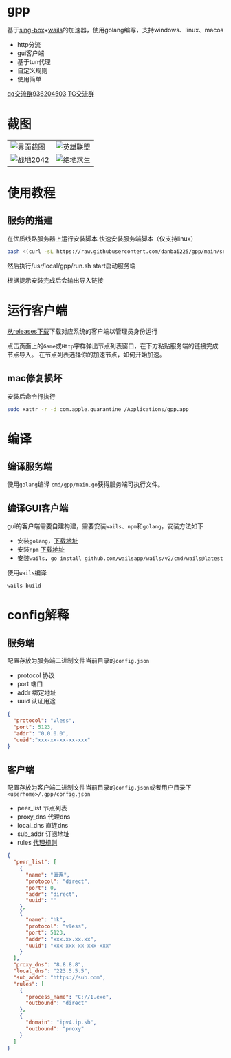 # gpp

基于[sing-box](https://github.com/SagerNet/sing-box)+[wails](https://github.com/wailsapp/wails)的加速器，使用golang编写，支持windows、linux、macos

- http分流
- gui客户端
- 基于tun代理
- 自定义规则
- 使用简单

[qq交流群936204503](http://qm.qq.com/cgi-bin/qm/qr?_wv=1027&k=syMCYJm6Isz_yAxUfrQetpNGioUdpdjO&authKey=lkUyXpKkdAzUwOZYq0m%2BH5Y%2FvAU3XegyxWTm5fM1%2BxOZDdBHJUF%2BODVeNg9MraDl&noverify=0&group_code=936204503) [TG交流群](https://t.me/+3cX2FOX_owA1ODM1)
# 截图

|                                                         |                                                       |
|---------------------------------------------------------|-------------------------------------------------------|
| ![界面截图](https://imgc.cc/2024/07/06/66888d266d829.png)   | ![英雄联盟](https://imgc.cc/2024/07/06/66888d3c49609.png) |
| ![战地2042](https://imgc.cc/2024/07/06/66888d4ea1807.png) | ![绝地求生](https://imgc.cc/2024/07/06/66888d51e610d.png) |


# 使用教程

## 服务的搭建

在优质线路服务器上运行安装脚本
快速安装服务端脚本（仅支持linux）
```bash
bash <(curl -sL https://raw.githubusercontent.com/danbai225/gpp/main/server/install.sh)
```
然后执行/usr/local/gpp/run.sh start启动服务端

根据提示安装完成后会输出导入链接

# 运行客户端

[从releases下载](https://github.com/danbai225/gpp/releases)下载对应系统的客户端以管理员身份运行

点击页面上的`Game`或`Http`字样弹出节点列表窗口，在下方粘贴服务端的链接完成节点导入。
在节点列表选择你的加速节点，如何开始加速。

## mac修复损坏
安装后命令行执行
```bash
sudo xattr -r -d com.apple.quarantine /Applications/gpp.app
```

# 编译

## 编译服务端

使用`golang`编译 `cmd/gpp/main.go`获得服务端可执行文件。

## 编译GUI客户端

gui的客户端需要自建构建，需要安装`wails`、`npm`和`golang`，安装方法如下

- 安装`golang`，[下载地址](https://golang.org/dl/)
- 安装`npm` [下载地址](https://nodejs.org/en/download/)
- 安装`wails`，`go install github.com/wailsapp/wails/v2/cmd/wails@latest`

使用`wails`编译

```
wails build
```

# config解释

## 服务端

配置存放为服务端二进制文件当前目录的`config.json`

- protocol 协议
- port 端口
- addr 绑定地址
- uuid 认证用途

```json
{
  "protocol": "vless",
  "port": 5123,
  "addr": "0.0.0.0",
  "uuid":"xxx-xx-xx-xx-xxx"
}
```

## 客户端

配置存放为客户端二进制文件当前目录的`config.json`或者用户目录下`<userhome>/.gpp/config.json`

- peer_list 节点列表
- proxy_dns 代理dns
- local_dns 直连dns
- sub_addr 订阅地址
- rules [代理规则](https://sing-box.sagernet.org/zh/configuration/route/rule)

```json
{
  "peer_list": [
    {
      "name": "直连",
      "protocol": "direct",
      "port": 0,
      "addr": "direct",
      "uuid": ""
    },
    {
      "name": "hk",
      "protocol": "vless",
      "port": 5123,
      "addr": "xxx.xx.xx.xx",
      "uuid": "xxx-xxx-xx-xxx-xxx"
    }
  ],
  "proxy_dns": "8.8.8.8",
  "local_dns": "223.5.5.5",
  "sub_addr": "https://sub.com",
  "rules": [
    {
      "process_name": "C://1.exe",
      "outbound": "direct"
    },
    {
      "domain": "ipv4.ip.sb",
      "outbound": "proxy"
    }
  ]
}
```
